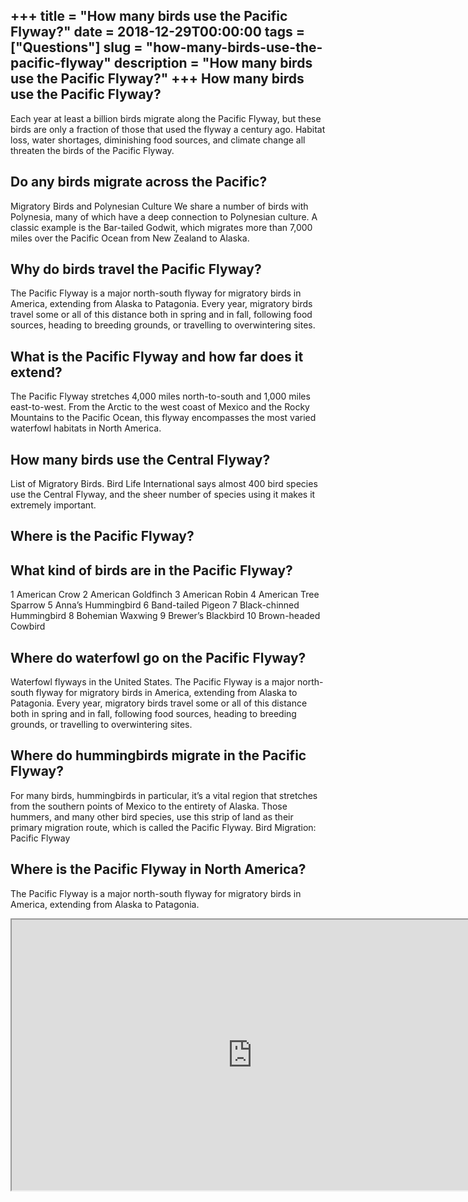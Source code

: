 +++
title = "How many birds use the Pacific Flyway?"
date = 2018-12-29T00:00:00
tags = ["Questions"]
slug = "how-many-birds-use-the-pacific-flyway"
description = "How many birds use the Pacific Flyway?"
+++
How many birds use the Pacific Flyway?
--------------------------------------

Each year at least a billion birds migrate along the Pacific Flyway, but these birds are only a fraction of those that used the flyway a century ago. Habitat loss, water shortages, diminishing food sources, and climate change all threaten the birds of the Pacific Flyway.

Do any birds migrate across the Pacific?
----------------------------------------

Migratory Birds and Polynesian Culture We share a number of birds with Polynesia, many of which have a deep connection to Polynesian culture. A classic example is the Bar-tailed Godwit, which migrates more than 7,000 miles over the Pacific Ocean from New Zealand to Alaska.

Why do birds travel the Pacific Flyway?
---------------------------------------

The Pacific Flyway is a major north-south flyway for migratory birds in America, extending from Alaska to Patagonia. Every year, migratory birds travel some or all of this distance both in spring and in fall, following food sources, heading to breeding grounds, or travelling to overwintering sites.

What is the Pacific Flyway and how far does it extend?
------------------------------------------------------

The Pacific Flyway stretches 4,000 miles north-to-south and 1,000 miles east-to-west. From the Arctic to the west coast of Mexico and the Rocky Mountains to the Pacific Ocean, this flyway encompasses the most varied waterfowl habitats in North America.

How many birds use the Central Flyway?
--------------------------------------

List of Migratory Birds. Bird Life International says almost 400 bird species use the Central Flyway, and the sheer number of species using it makes it extremely important.

Where is the Pacific Flyway?
----------------------------

What kind of birds are in the Pacific Flyway?
---------------------------------------------

1 American Crow 2 American Goldfinch 3 American Robin 4 American Tree Sparrow 5 Anna’s Hummingbird 6 Band-tailed Pigeon 7 Black-chinned Hummingbird 8 Bohemian Waxwing 9 Brewer’s Blackbird 10 Brown-headed Cowbird

Where do waterfowl go on the Pacific Flyway?
--------------------------------------------

Waterfowl flyways in the United States. The Pacific Flyway is a major north-south flyway for migratory birds in America, extending from Alaska to Patagonia. Every year, migratory birds travel some or all of this distance both in spring and in fall, following food sources, heading to breeding grounds, or travelling to overwintering sites.

Where do hummingbirds migrate in the Pacific Flyway?
----------------------------------------------------

For many birds, hummingbirds in particular, it’s a vital region that stretches from the southern points of Mexico to the entirety of Alaska. Those hummers, and many other bird species, use this strip of land as their primary migration route, which is called the Pacific Flyway. Bird Migration: Pacific Flyway

Where is the Pacific Flyway in North America?
---------------------------------------------

The Pacific Flyway is a major north-south flyway for migratory birds in America, extending from Alaska to Patagonia.

<iframe allow="accelerometer; autoplay; clipboard-write; encrypted-media; gyroscope; picture-in-picture" allowfullscreen="" class="__youtube_prefs__  epyt-is-override  no-lazyload" data-no-lazy="1" data-origheight="433" data-origwidth="770" data-skipgform_ajax_framebjll="" height="433" id="_ytid_30404" loading="lazy" src="https://www.youtube.com/embed/nxVIgGnRMjw?enablejsapi=1&autoplay=0&cc_load_policy=0&cc_lang_pref=&iv_load_policy=1&loop=0&modestbranding=0&rel=1&fs=1&playsinline=0&autohide=2&theme=dark&color=red&controls=1&" title="YouTube player" width="770"></iframe>